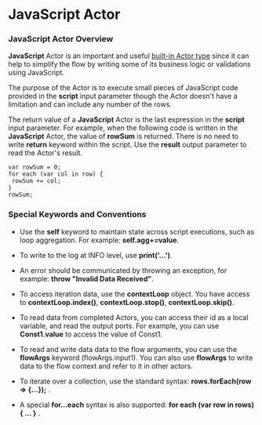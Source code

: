 # JavaScript Actor

### JavaScript Actor Overview

**JavaScript** Actor is an important and useful [built-in Actor type](04_built_in_actor_types.md) since it can help to simplify the flow by writing some of its business logic or validations using JavaScript.

The purpose of the Actor is to execute small pieces of JavaScript code provided in the **script** input parameter though the Actor doesn't have a limitation and can include any number of the rows.

The return value of a **JavaScript** Actor is the last expression in the **script** input parameter. For example, when the following code is written in the **JavaScript** Actor, the value of **rowSum** is returned. There is no need to write **return** keyword within the script. Use the **result** output parameter to read the Actor's result.

```
var rowSum = 0;
for each (var col in row) { 
 rowSum += col;
}
rowSum;
```

### Special Keywords and Conventions

- Use the **self** keyword to maintain state across script executions, such as loop aggregation. For example: **self.agg+=value**.
- To write to the log at INFO level, use **print('...')**.

- An error should be communicated by throwing an exception, for example: **throw "Invalid Data Received"**.
- To access iteration data, use the **contextLoop** object. You have access to **contextLoop.index()**, **contextLoop.stop()**, **contextLoop.skip()**.
- To read data from completed Actors, you can access their id as a local variable, and read the output ports. For example, you can use **Const1.value** to access the value of Const1.
- To read and write data data to the flow arguments, you can use the **flowArgs** keyword (flowArgs.input1). You can also use **flowArgs** to write data to the flow context and refer to it in other actors.
- To iterate over a collection, use the standard syntax: **rows.forEach(row => {...});** .
- A special **for...each** syntax is also supported: **for each (var row in rows) { ... }** .